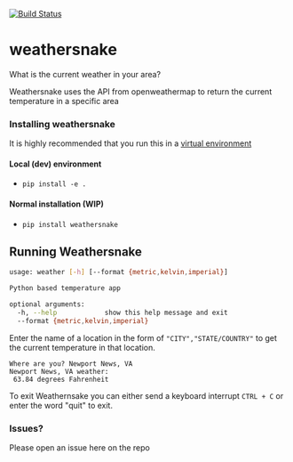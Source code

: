 [![Build Status](https://travis-ci.org/ericcheatham/weathersnake.svg?branch=master)](https://travis-ci.org/ericcheatham/weathersnake)
# weathersnake
What is the current weather in your area?

Weathersnake uses the API from openweathermap to return the current temperature in a specific area

### Installing weathersnake
It is highly recommended that you run this in a [virtual environment](https://virtualenvwrapper.readthedocs.io/en/latest/#)

#### Local (dev) environment
- `pip install -e .`

#### Normal installation (WIP)
- `pip install weathersnake`


## Running Weathersnake

```bash
usage: weather [-h] [--format {metric,kelvin,imperial}]

Python based temperature app

optional arguments:
  -h, --help            show this help message and exit
  --format {metric,kelvin,imperial}
```

Enter the name of a location in the form of `"CITY","STATE/COUNTRY"` to get the current temperature in that location.

```
Where are you? Newport News, VA
Newport News, VA weather:
 63.84 degrees Fahrenheit
```

To exit Weathernsake you can either send a keyboard interrupt `CTRL + C` or enter
the word "quit" to exit.

### Issues?
Please open an issue here on the repo
